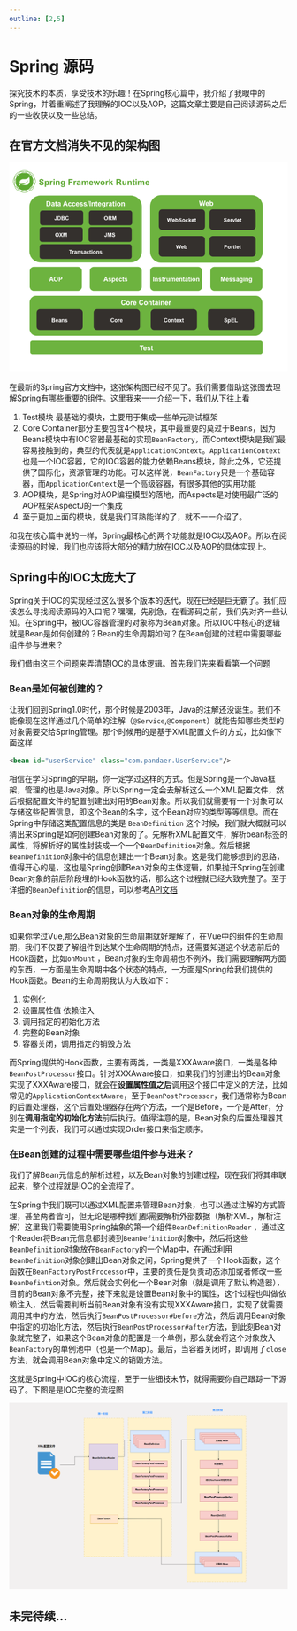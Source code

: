 ```yaml
---
outline: [2,5]
---
```




# Spring 源码

探究技术的本质，享受技术的乐趣！在Spring核心篇中，我介绍了我眼中的Spring，并着重阐述了我理解的IOC以及AOP，这篇文章主要是自己阅读源码之后的一些收获以及一些总结。

## 在官方文档消失不见的架构图

![spring overview](images/spring-overview.png)

在最新的Spring官方文档中，这张架构图已经不见了。我们需要借助这张图去理解Spring有哪些重要的组件。这里我来一一介绍一下，我们从下往上看

1. Test模块 最基础的模块，主要用于集成一些单元测试框架
2. Core Container部分主要包含4个模块，其中最重要的莫过于Beans，因为Beans模块中有IOC容器最基础的实现`BeanFactory`，而Context模块是我们最容易接触到的，典型的代表就是`ApplicationContext`。`ApplicationContext`也是一个IOC容器，它的IOC容器的能力依赖Beans模块，除此之外，它还提供了国际化，资源管理的功能。可以这样说，`BeanFactory`只是一个基础容器，而`ApplicationContext`是一个高级容器，有很多其他的实用功能
3. AOP模块，是Spring对AOP编程模型的落地，而Aspects是对使用最广泛的AOP框架AspectJ的一个集成
4. 至于更加上面的模块，就是我们耳熟能详的了，就不一一介绍了。

和我在核心篇中说的一样，Spring最核心的两个功能就是IOC以及AOP。所以在阅读源码的时候，我们也应该将大部分的精力放在IOC以及AOP的具体实现上。

## Spring中的IOC太庞大了

Spring关于IOC的实现经过这么很多个版本的迭代，现在已经是巨无霸了。我们应该怎么寻找阅读源码的入口呢？嘿嘿，先别急，在看源码之前，我们先对齐一些认知。在Spring中，被IOC容器管理的对象称为Bean对象。所以IOC中核心的逻辑就是Bean是如何创建的？Bean的生命周期如何？在Bean创建的过程中需要哪些组件参与进来？

我们借由这三个问题来弄清楚IOC的具体逻辑。首先我们先来看看第一个问题

### Bean是如何被创建的？

让我们回到Spring1.0时代，那个时候是2003年，Java的注解还没诞生。我们不能像现在这样通过几个简单的注解（`@Service`,`@Component`）就能告知哪些类型的对象需要交给Spring管理。那个时候用的是基于XML配置文件的方式，比如像下面这样

```xml
<bean id="userService" class="com.pandaer.UserService"/>
```

相信在学习Spring的早期，你一定学过这样的方式。但是Spring是一个Java框架，管理的也是Java对象。所以Spring一定会去解析这么一个XML配置文件，然后根据配置文件的配置创建出对用的Bean对象。所以我们就需要有一个对象可以存储这些配置信息，即这个Bean的名字，这个Bean对应的类型等等信息。而在Spring中存储这类配置信息的类是 `BeanDefinition` 这个时候，我们就大概就可以猜出来Spring是如何创建Bean对象的了。先解析XML配置文件，解析bean标签的属性，将解析好的属性封装成一个一个`BeanDefinition`对象。然后根据`BeanDefinition`对象中的信息创建出一个Bean对象。这是我们能够想到的思路，值得开心的是，这也是Spring创建Bean对象的主体逻辑，如果抛开Spring在创建Bean对象的前后阶段埋的Hook函数的话，那么这个过程就已经大致完整了。至于详细的`BeanDefinition`的信息，可以参考[API文档](https://docs.spring.io/spring-framework/docs/current/javadoc-api/org/springframework/beans/factory/config/BeanDefinition.html) 

### Bean对象的生命周期

如果你学过Vue,那么Bean对象的生命周期就好理解了，在Vue中的组件的生命周期，我们不仅要了解组件到达某个生命周期的特点，还需要知道这个状态前后的Hook函数，比如`onMount` ，Bean对象的生命周期也不例外，我们需要理解两方面的东西，一方面是生命周期中各个状态的特点，一方面是Spring给我们提供的Hook函数。Bean的生命周期我认为大致如下：

1. 实例化
2. 设置属性值 依赖注入
3. 调用指定的初始化方法
4. 完整的Bean对象
5. 容器关闭，调用指定的销毁方法

而Spring提供的Hook函数，主要有两类，一类是XXXAware接口，一类是各种`BeanPostProcessor`接口。针对XXXAware接口，如果我们的创建出的Bean对象实现了XXXAware接口，就会在**设置属性值之后**调用这个接口中定义的方法，比如常见的`ApplicationContextAware`，至于`BeanPostProcessor`，我们通常称为Bean的后置处理器，这个后置处理器存在两个方法，一个是Before，一个是After，分别在**调用指定的初始化方法**前后执行。值得注意的是，Bean对象的后置处理器其实是一个列表，我们可以通过实现Order接口来指定顺序。

### 在Bean创建的过程中需要哪些组件参与进来？

我们了解Bean元信息的解析过程，以及Bean对象的创建过程，现在我们将其串联起来，整个过程就是IOC的全流程了。

在Spring中我们既可以通过XML配置来管理Bean对象，也可以通过注解的方式管理，甚至两者皆可，但无论是哪种我们都需要解析外部数据（解析XML，解析注解）这里我们需要使用Spring抽象的第一个组件`BeanDefinitionReader` ，通过这个Reader将Bean元信息都封装到`BeanDefinition`对象中，然后将这些`BeanDefinition`对象放在`BeanFactory`的一个Map中，在通过利用`BeanDefinition`对象创建出Bean对象之间，Spring提供了一个Hook函数，这个函数在`BeanFactoryPostProcessor`中，主要的责任是负责动态添加或者修改一些`BeanDefintion`对象。然后就会实例化一个Bean对象（就是调用了默认构造器），目前的Bean对象不完整，接下来就是设置Bean对象中的属性，这个过程也叫做依赖注入，然后需要判断当前Bean对象有没有实现XXXAware接口，实现了就需要调用其中的方法，然后执行`BeanPostProcessor#before`方法，然后调用Bean对象中指定的初始化方法，然后执行`BeanPostProcessor#after`方法，到此刻Bean对象就完整了，如果这个Bean对象的配置是一个单例，那么就会将这个对象放入`BeanFactory`的单例池中（也是一个Map）。最后，当容器关闭时，即调用了`close`方法，就会调用Bean对象中定义的销毁方法。

这就是Spring中IOC的核心流程，至于一些细枝末节，就得需要你自己跟踪一下源码了。下图是是IOC完整的流程图

![image-20241011193547689](images/image-20241011193547689.png)

## 未完待续...



























































































